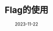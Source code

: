 ---
title: Flag的使用
cover: /assets/images/cover3.jpg
icon: fa-solid fa-flag
date: 2023-11-22
order: 5
---
